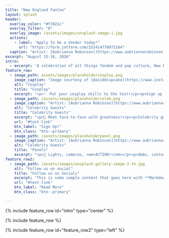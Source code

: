```yaml
---
title: "New England FanCon"
layout: splash
header:
  overlay_color: "#f3921c"
  overlay_filter: "0"
  overlay_image: /assets/images/unsplash-image-1.jpg
  actions:
    - label: "Apply to be a Vendor today!"
      url: "https://form.jotform.com/252414776972164"
  caption: "Artist: [Aubrianna Robinson](https://www.aubriannarobinson.com)"
excerpt: "August 15-16, 2026"
intro: 
  - excerpt: 'A celebration of all things fandom and pop culture, New England FanCon offers family-friendly fun for fans of all ages. From anime and comics to cartoons and video games, find something for everyone!'
feature_row:
  - image_path: assets/images/placeholdercosplay.png
    image_caption: "Image courtesy of [@aciddcupcake](https://www.instagram.com/aciddcupcake/)"
    alt: "Cosplay"
    title: "Cosplay"
    excerpt: "<p>🪡 Put your cosplay skills to the test!</p><p>Sign up for our <strong>Cosplay Contest</strong> for the chance to win a cash prize!</p>>Casual cosplayer? Check out our [themed photoshoots](/url schedule)!"
  - image_path: /assets/images/placeholderceleb.png
    image_caption: "Artist: [Aubrianna Robinson](https://www.aubriannarobinson.com)"
    alt: "Celebrity Guests"
    title: "Celebrity Guests"
    excerpt: "<p>🎤 Meet face-to-face with greatness!</p><p>Celebrity guest and panel announcements coming soon!</p>><strong>Pro Tip:</strong> Sign up for our [email list](/url signup) to be the first in the know!"
    url: "#test-link"
    btn_label: "Sign Up!"
    btn_class: "btn--primary"
  - image_path: /assets/images/placeholderpanel.png
    image_caption: "Artist: [Aubrianna Robinson](https://www.aubriannarobinson.com)"
    alt: "Celebrity Guests"
    title: "Panels"
    excerpt: "<p>🎥 Lights, cameras, <em>ACTION!</em></p><p>Q&As, contests, live performances, and more! Enjoy two full days of action-packed panels.</p>>Don't delay! <strong>Register today!</strong>"
feature_row2:
  - image_path: /assets/images/unsplash-gallery-image-2-th.jpg
    alt: "Follow us on social"
    title: "Follow us on Socials"
    excerpt: 'This is some sample content that goes here with **Markdown** formatting. Left aligned with `type="left"`'
    url: "#test-link"
    btn_label: "Read More"
    btn_class: "btn--primary"

---
```


{% include feature_row id="intro" type="center" %}

{% include feature_row %}

{% include feature_row id="feature_row2" type="left" %}

<!-- {% include feature_row id="feature_row3" type="right" %} -->

<!-- {% include feature_row id="feature_row4" type="center" %} -->